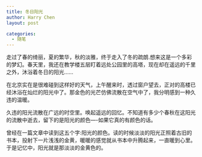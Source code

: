 ```yaml
---
title: 冬日阳光
author: Harry Chen
layout: post

categories:
  - 随笔
---
```


  走过了春的绮丽，夏的繁华，秋的淡雅，终于走入了冬的疏朗.想来这是一个多彩的梦幻。春天里，我还在教学楼五层盯着远处公园里的高塔，现在却在遥远的千里之外，沐浴着冬日的阳光……

  在北京实在是很难碰到这样好的天气，上午醒来时，透过窗户望去，正对的高楼已经沐浴在灿烂的阳光中了。那金色的光芒仿佛流散在空气中了，我分明感到一种久违的温暖。

  久违的阳光流散在广远的时空里。唤起遥远的回忆。不知道有多少个春秋在这阳光的流散中逝去，留下的是阳光的颜色—-如果它真的有颜色的话。

  曾经在一篇文章中读到这五个字:阳光的颜色。读的时候淡淡的阳光正照着古旧的书本，投射下一片浅浅的金黄，暖暖的感觉就从书本中升腾起来，一直暖到心里。于是记忆中，阳光就是那淡淡的金黄色的。
